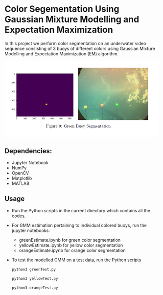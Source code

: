 # Color Segementation Using Gaussian Mixture Modelling and Expectation Maximization

In this project we perform color segmentation on an underwater video sequence consisting of 3 buoys of different colors using Gaussian Mixture Modelling and Expectation
Maximization (EM) algorithm.


<p align="center">
  <p align="center"><img src="/Data/Sample.PNG"></p>
</p>


## Dependencies:

- Jupyter Notebook
- NumPy
- OpenCV
- Matplotlib
- MATLAB

## Usage

- Run the Python scripts in the current directory which contains all the codes.
- For GMM estimation pertaining to individual colored buoys, run the jupyter notebooks:
  - greenEstimate.ipynb for green color segmentation
  - yellowEstimate.ipynb for yellow color segmentation
  - orangeEstimate.ipynb for orange color segmentation
- To test the modelled GMM on a test data, run the Python scripts 
  ```
  python3 greenTest.py
  ```
  
  ```
  python3 yellowTest.py
  ```
  
  ```
  python3 orangeTest.py
  ```


